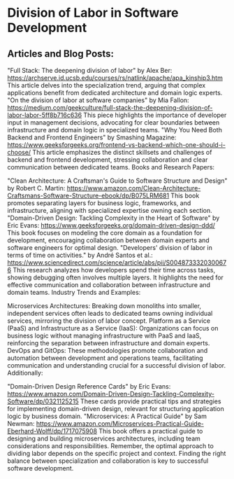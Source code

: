 # Division of Labor in Software Development

## Articles and Blog Posts:

"Full Stack: The deepening division of labor" by Alex Ber: https://archserve.id.ucsb.edu/courses/rs/natlink/apache/apa_kinship3.htm This article delves into the specialization trend, arguing that complex applications benefit from dedicated architecture and domain logic experts.
"On the division of labor at software companies" by Mia Fallon: https://medium.com/geekculture/full-stack-the-deepening-division-of-labor-labor-5ff8b716c636 This piece highlights the importance of developer input in management decisions, advocating for clear boundaries between infrastructure and domain logic in specialized teams.
"Why You Need Both Backend and Frontend Engineers" by Smashing Magazine: https://www.geeksforgeeks.org/frontend-vs-backend-which-one-should-i-choose/ This article emphasizes the distinct skillsets and challenges of backend and frontend development, stressing collaboration and clear communication between dedicated teams.
Books and Research Papers:

"Clean Architecture: A Craftsman's Guide to Software Structure and Design" by Robert C. Martin: https://www.amazon.com/Clean-Architecture-Craftsmans-Software-Structure-ebook/dp/B075LRM681 This book promotes separating layers for business logic, frameworks, and infrastructure, aligning with specialized expertise owning each section.
"Domain-Driven Design: Tackling Complexity in the Heart of Software" by Eric Evans: https://www.geeksforgeeks.org/domain-driven-design-ddd/ This book focuses on modeling the core domain as a foundation for development, encouraging collaboration between domain experts and software engineers for optimal design.
"Developers' division of labor in terms of time on activities." by André Santos et al.: https://www.sciencedirect.com/science/article/abs/pii/S0048733320300676 This research analyzes how developers spend their time across tasks, showing debugging often involves multiple layers. It highlights the need for effective communication and collaboration between infrastructure and domain teams.
Industry Trends and Examples:

Microservices Architectures: Breaking down monoliths into smaller, independent services often leads to dedicated teams owning individual services, mirroring the division of labor concept.
Platform as a Service (PaaS) and Infrastructure as a Service (IaaS): Organizations can focus on business logic without managing infrastructure with PaaS and IaaS, reinforcing the separation between infrastructure and domain experts.
DevOps and GitOps: These methodologies promote collaboration and automation between development and operations teams, facilitating communication and understanding crucial for a successful division of labor.
Additionally:

"Domain-Driven Design Reference Cards" by Eric Evans: https://www.amazon.com/Domain-Driven-Design-Tackling-Complexity-Software/dp/0321125215 These cards provide practical tips and strategies for implementing domain-driven design, relevant for structuring application logic by business domain.
"Microservices: A Practical Guide" by Sam Newman: https://www.amazon.com/Microservices-Practical-Guide-Eberhard-Wolff/dp/1717075908 This book offers a practical guide to designing and building microservices architectures, including team considerations and responsibilities.
Remember, the optimal approach to dividing labor depends on the specific project and context. Finding the right balance between specialization and collaboration is key to successful software development.


